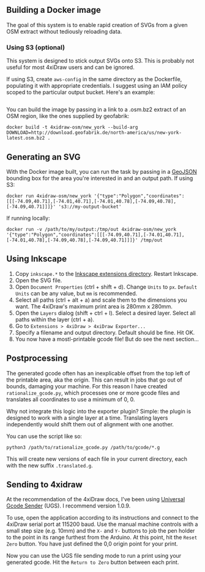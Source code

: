 ## Building a Docker image

The goal of this system is to enable rapid creation of SVGs from a given OSM extract without tediously reloading data.

### Using S3 (optional)

This system is designed to stick output SVGs onto S3. This is probably not useful for most 4xiDraw users and can be ignored.

If using S3, create `aws-config` in the same directory as the Dockerfile, populating it with appropriate credentials. I suggest using an IAM policy scoped to the particular output bucket. Here's an example:

```

```

You can build the image by passing in a link to a .osm.bz2 extract of an OSM region, like the ones supplied by geofabrik:

```
docker build -t 4xidraw-osm/new_york --build-arg DOWNLOAD=http://download.geofabrik.de/north-america/us/new-york-latest.osm.bz2 .
```

## Generating an SVG

With the Docker image built, you can run the task by passing in a [GeoJSON](https://geojson.io) bounding box for the area you're interested in and an output path. If using S3:

```
docker run 4xidraw-osm/new_york '{"type":"Polygon","coordinates":[[[-74.09,40.71],[-74.01,40.71],[-74.01,40.78],[-74.09,40.78],[-74.09,40.71]]]}' 's3://my-output-bucket'
```

If running locally:

```
docker run -v /path/to/my/output:/tmp/out 4xidraw-osm/new_york '{"type":"Polygon","coordinates":[[[-74.09,40.71],[-74.01,40.71],[-74.01,40.78],[-74.09,40.78],[-74.09,40.71]]]}' /tmp/out
```

## Using Inkscape

1. Copy `inkscape.*` to the [Inkscape extensions directory](https://inkscape.org/en/gallery/%3Dextension/). Restart Inkscape.
2. Open the SVG file.
3. Open `Document Properties` (ctrl + shift + d). Change `Units` to `px`. `Default Units` can be any value, but `mm` is recommended.
4. Select all paths (ctrl + alt + a) and scale them to the dimensions you want. The 4xiDraw's maximum print area is 280mm x 280mm.
5. Open the `Layers` dialog (shift + ctrl + l). Select a desired layer. Select all paths within the layer (ctrl + a).
6. Go to `Extensions > 4xiDraw > 4xiDraw Exporter...`
7. Specify a filename and output directory. Default should be fine. Hit OK.
8. You now have a mostl-printable gcode file! But do see the next section...

## Postprocessing

The generated gcode often has an inexplicable offset from the top left of the printable area, aka the origin. This can result in jobs that go out of bounds, damaging your machine. For this reason I have created `rationalize_gcode.py`, which processes one or more gcode files and translates all coordinates to use a minimum of 0, 0.

Why not integrate this logic into the exporter plugin? Simple: the plugin is designed to work with a single layer at a time. Translating layers independently would shift them out of alignment with one another.

You can use the script like so:

```
python3 /path/to/rationalize_gcode.py /path/to/gcode/*.g
```

This will create new versions of each file in your current directory, each with the new suffix `.translated.g`.

## Sending to 4xidraw

At the recommendation of the 4xiDraw docs, I've been using [Universal Gcode Sender](https://winder.github.io/ugs_website/) (UGS). I recommend version 1.0.9.

To use, open the application according to its instructions and connect to the 4xiDraw serial port at 115200 baud. Use the manual machine controls with a small step size (e.g. 10mm) and the `X-` and `Y-` buttons to job the pen holder to the point in its range furthest from the Arduino. At this point, hit the `Reset Zero` button. You have just defined the 0,0 origin point for your print.

Now you can use the UGS file sending mode to run a print using your generated gcode. Hit the `Return to Zero` button between each print.